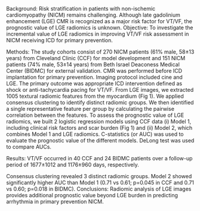 Background: Risk stratification in patients with non-ischemic cardiomyopathy (NICM) remains challenging. Although late gadolinium enhancement (LGE) CMR is recognized as a major risk factor for VT/VF, the prognostic value of LGE radiomics is unknown.
Objective: To investigate the incremental value of LGE radiomics in improving VT/VF risk assessment in NICM receiving ICD for primary prevention.


Methods: The study cohorts consist of 270 NICM patients (61% male, 58±13 years) from Cleveland Clinic (CCF) for model development and 151 NICM patients (74% male, 53±14 years) from Beth Israel Deaconess Medical Center (BIDMC) for external validation. CMR was performed before ICD implantation for primary prevention. Imaging protocol included cine and LGE. The primary outcome was appropriate ICD intervention defined as shock or anti-tachycardia pacing for VT/VF. From LGE images, we extracted 1005 textural radiomic features from the myocardium (Fig 1). We applied consensus clustering to identify distinct radiomic groups. We then identified a single representative feature per group by calculating the pairwise correlation between the features. To assess the prognostic value of LGE radiomics, we built 2 logistic regression models using CCF data (i) Model 1, including clinical risk factors and scar burden (Fig 1) and (ii) Model 2, which combines Model 1 and LGE radiomics. C-statistics (or AUC) was used to evaluate the prognostic value of the different models. DeLong test was used to compare AUCs.


Results: VT/VF occurred in 40 CCF and 24 BIDMC patients over a follow-up period of 1677±1012 and 1176±960 days, respectively. 

Consensus clustering revealed 3 distinct radiomic groups. Model 2 showed significantly higher AUC than Model 1 (0.71 vs 0.61; p=0.045 in CCF and 0.71 vs 0.60; p=0.018 in BIDMC). 
Conclusions: Radiomic analysis of LGE images provides additional prognostic value beyond LGE burden in predicting arrhythmia in primary prevention NICM. 
